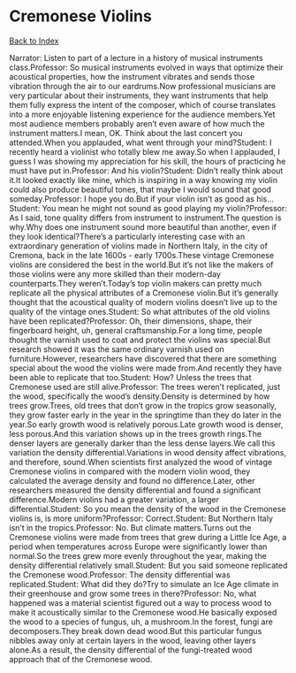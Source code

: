 # Cremonese Violins
[Back to Index](https://github.com/windows10010/tpoExtractor/blob/master/README.md)

Narrator: Listen to part of a lecture in a history of musical instruments class.Professor: So musical instruments evolved in ways that optimize their acoustical properties, how the instrument vibrates and sends those vibration through the air to our eardrums.Now professional musicians are very particular about their instruments, they want instruments that help them fully express the intent of the composer, which of course translates into a more enjoyable listening experience for the audience members.Yet most audience members probably aren’t even aware of how much the instrument matters.I mean, OK. Think about the last concert you attended.When you applauded, what went through your mind?Student: I recently heard a violinist who totally blew me away.So when I applauded, I guess I was showing my appreciation for his skill, the hours of practicing he must have put in.Professor: And his violin?Student: Didn’t really think about it.It looked exactly like mine, which is inspiring in a way knowing my violin could also produce beautiful tones, that maybe I would sound that good someday.Professor: I hope you do.But if your violin isn’t as good as his…Student: You mean he might not sound as good playing my violin?Professor: As I said, tone quality differs from instrument to instrument.The question is why.Why does one instrument sound more beautiful than another, even if they look identical?There’s a particularly interesting case with an extraordinary generation of violins made in Northern Italy, in the city of Cremona, back in the late 1600s - early 1700s.These vintage Cremonese violins are considered the best in the world.But it’s not like the makers of those violins were any more skilled than their modern-day counterparts.They weren’t.Today’s top violin makers can pretty much replicate all the physical attributes of a Cremonese violin.But it’s generally thought that the acoustical quality of modern violins doesn’t live up to the quality of the vintage ones.Student: So what attributes of the old violins have been replicated?Professor: Oh, their dimensions, shape, their fingerboard height, uh, general craftsmanship.For a long time, people thought the varnish used to coat and protect the violins was special.But research showed it was the same ordinary varnish used on furniture.However, researchers have discovered that there are something special about the wood the violins were made from.And recently they have been able to replicate that too.Student: How? Unless the trees that Cremonese used are still alive.Professor: The trees weren’t replicated, just the wood, specifically the wood’s density.Density is determined by how trees grow.Trees, old trees that don’t grow in the tropics grow seasonally, they grow faster early in the year in the springtime than they do later in the year.So early growth wood is relatively porous.Late growth wood is denser, less porous.And this variation shows up in the trees growth rings.The denser layers are generally darker than the less dense layers.We call this variation the density differential.Variations in wood density affect vibrations, and therefore, sound.When scientists first analyzed the wood of vintage Cremonese violins in compared with the modern violin wood, they calculated the average density and found no difference.Later, other researchers measured the density differential and found a significant difference.Modern violins had a greater variation, a larger differential.Student: So you mean the density of the wood in the Cremonese violins is, is more uniform?Professor: Correct.Student: But Northern Italy isn’t in the tropics.Professor: No. But climate matters.Turns out the Cremonese violins were made from trees that grew during a Little Ice Age, a period when temperatures across Europe were significantly lower than normal.So the trees grew more evenly throughout the year, making the density differential relatively small.Student: But you said someone replicated the Cremonese wood.Professor: The density differential was replicated.Student: What did they do?Try to simulate an Ice Age climate in their greenhouse and grow some trees in there?Professor: No, what happened was a material scientist figured out a way to process wood to make it acoustically similar to the Cremonese wood.He basically exposed the wood to a species of fungus, uh, a mushroom.In the forest, fungi are decomposers.They break down dead wood.But this particular fungus nibbles away only at certain layers in the wood, leaving other layers alone.As a result, the density differential of the fungi-treated wood approach that of the Cremonese wood. 